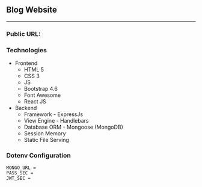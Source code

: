 ## Blog Website

<hr>

### Public URL: 

### Technologies

- Frontend
  - HTML 5
  - CSS 3
  - JS
  - Bootstrap 4.6
  - Font Awesome
  - React JS
- Backend
  - Framework - ExpressJs
  - View Engine - Handlebars
  - Database ORM - Mongoose (MongoDB)
  - Session Memory
  - Static File Serving

### Dotenv Configuration

```
MONGO_URL = 
PASS_SEC = 
JWT_SEC = 
```
